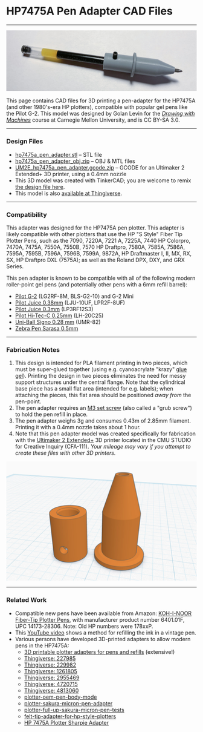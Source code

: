 # HP7475A Pen Adapter CAD Files

---

![penholder_photo.jpg](img/hp7475a_pen_adapter_photo.jpg)

This page contains CAD files for 3D printing a pen-adapter for the HP7475A (and other 1980's-era HP plotters), compatible with popular gel pens like the Pilot G-2. This model was designed by Golan Levin for the [*Drawing with Machines*](https://github.com/golanlevin/DrawingWithMachines) course at Carnegie Mellon University, and is CC BY-SA 3.0. 

---

### Design Files

* [hp7475a_pen_adapter.stl](files/hp7475a_pen_adapter.stl) – STL file
* [hp7475a_pen_adapter_obj.zip](files/hp7475a_pen_adapter_obj.zip) – OBJ & MTL files
* [UM2E_hp7475a_pen_adapter.gcode.zip](files/UM2E_hp7475a_pen_adapter.gcode.zip) – GCODE for an Ultimaker 2 Extended+ 3D printer, using a 0.4mm nozzle
* This 3D model was created with TinkerCAD; you are welcome to remix [the design file here](https://www.tinkercad.com/things/ly3dX3E4d2C-hp7475apenadapter).
* This model is also [available at Thingiverse](https://www.thingiverse.com/thing:7032730).

---

### Compatibility

This adapter was designed for the HP7475A pen plotter. This adapter is likely compatible with other plotters that use the HP "S Style" Fiber Tip Plotter Pens, such as the 7090, 7220A, 7221 A, 7225A, 7440 HP Colorpro, 7470A, 7475A, 7550A, 7550B, 7570 HP Draftpro, 7580A, 7585A, 7586A, 7595A, 7595B, 7596A, 7596B, 7599A, 9872A, HP Draftmaster I, II, MX, RX, SX, HP Draftpro DXL (7575A); as well as the Roland DPX, DXY, and GRX Series.

This pen adapter is known to be compatible with all of the following modern roller-point gel pens (and potentially other pens with a 6mm refill barrel):

* [Pilot G-2](https://www.amazon.com/PILOT-Refills-Rolling-Point-12-Pack/dp/B0C2DZQ8V3/) (LG2RF-8M, BLS-G2-10) and G-2 Mini
* [Pilot Juice 0.38mm](https://www.amazon.com/Pilot-Juice-Retractable-LJU-10UF-0-38mm/dp/B06XF41HHH/) (LJU-10UF, LPR2F-8UF)
* [Pilot Juice 0.3mm](https://www.amazon.com/Pilot-Rollerball-point-Refill-Juice/dp/B07DNFW2DB/) (LP3RF12S3)
* [Pilot Hi-Tec-C 0.25mm](https://www.amazon.com/Pilot-Hi-Tec-C-Hyper-0-25mm-LH-20C25/dp/B06Y3P1RQG/) (LH-20C25)
* [Uni-Ball Signo 0.28 mm](https://www.amazon.com/Uni-ball-UMR-82-Refills-Ballpoint-10-Pack/dp/B076JBGNKY/) (UMR-82)
* [Zebra Pen Sarasa 0.5mm](https://www.amazon.com/Zebra-ballpoint-Sarasa-P-JJ15-BK10-pieces/dp/B00P0PT7BS/)

---

### Fabrication Notes

1. This design is intended for PLA filament printing in two pieces, which must be super-glued together (using e.g. cyanoacrylate "krazy" [glue gel](https://www.amazon.com/Super-Glue-11710615-Gel-Future/dp/B08WJSY5RK/?th=1)). Printing the design in two pieces eliminates the need for messy support structures under the central flange. Note that the cylindrical base piece has a small flat area (intended for e.g. labels); when attaching the pieces, this flat area should be positioned *away from* the pen-point. 
2. The pen adapter requires an [M3 set screw](https://www.amazon.com/Black-Socket-Screw-Assortment-200pcs/dp/B07H5P7J5P/) (also called a "grub screw") to hold the pen refill in place.
3. The pen adapter weighs 3g and consumes 0.43m of 2.85mm filament. Printing it with a 0.4mm nozzle takes about 1 hour.
4. Note that this pen adapter model was created specifically for fabrication with the [Ultimaker 2 Extended+](https://ultimaker.com/learn/ultimaker-2-and-ultimaker-2-extended-source-files-available/) 3D printer located in the CMU STUDIO for Creative Inquiry (CFA-111). *Your mileage may vary if you attempt to create these files with other 3D printers.*


![hp7475a_penholder_parts](img/hp7475a_pen_adapter_parts.jpg)

---

### Related Work

* Compatible new pens have been available from Amazon: [KOH-I-NOOR Fiber-Tip Plotter Pens](https://www.amazon.com/dp/B000KNNIL0), with manufacturer product number 6401.01F, UPC 14173-28306. Note: Old HP numbers were 178xxP.
* This [YouTube video](https://www.youtube.com/watch?v=h-oj4HrTH14) shows a method for refilling the ink in a vintage pen.
* Various persons have developed 3D-printed adapters to allow modern pens in the HP7475A:
   * [3D printable plotter adapters for pens and refills](https://github.com/juliendorra/3D-printable-plotter-adapters-for-pens-and-refills) (extensive!)
	* [Thingiverse: 227985](https://www.thingiverse.com/thing:227985) 
	* [Thingiverse: 229982](https://www.thingiverse.com/thing:229982)
	* [Thingiverse: 1261805](https://www.thingiverse.com/thing:1261805)
	* [Thingiverse: 2955469](https://www.thingiverse.com/thing:2955469) 
	* [Thingiverse: 4720715](https://www.thingiverse.com/thing:4720715)
	* [Thingiverse: 4813060](https://www.thingiverse.com/thing:4813060)
	* [plotter-oem-pen-body-mode](https://softsolder.com/2015/04/21/hp-7475a-plotter-oem-pen-body-model/)
	* [plotter-sakura-micron-pen-adapter](https://softsolder.com/2015/04/22/hp-7475a-plotter-sakura-micron-pen-adapter/)
	* [plotter-full-up-sakura-micron-pen-tests](https://softsolder.com/2015/04/23/hp-7475a-plotter-full-up-sakura-micron-pen-tests/)
	* [felt-tip-adapter-for-hp-style-plotters](https://www.printables.com/model/138334-felt-tip-adapter-for-hp-style-plotters)
   * [HP 7475A Plotter Sharpie Adapter](https://www.ebay.com/itm/223985161644)

